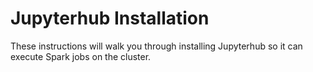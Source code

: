 # Jupyterhub Installation
These instructions will walk you through installing Jupyterhub so it can execute Spark jobs on the cluster.
